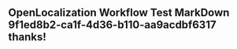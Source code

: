 <properties
ms.topic="hero-topic"
ms.test1="hero-topic"
ms.test2="test"/>


## OpenLocalization Workflow Test MarkDown 9f1ed8b2-ca1f-4d36-b110-aa9acdbf6317 thanks!



<!--HONumber=Jul16_HO3-->


